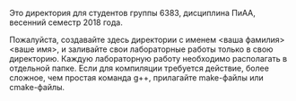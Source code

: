 Это директория для студентов группы 6383, дисциплина ПиАА, весенний семестр 2018 года.

Пожалуйста, создавайте здесь директории с именем <ваша фамилия><ваше имя>, и заливайте свои лабораторные работы только в свою директорию. Каждую лабораторную работу необходимо располагать в отдельной папке. Если для компиляции требуется действие, более сложное, чем простая команда g++, прилагайте make-файлы или cmake-файлы.

